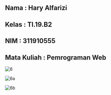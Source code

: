 ## Nama         : Hary Alfarizi
## Kelas        : TI.19.B2
## NIM          : 311910555
## Mata Kuliah  : Pemrograman Web

![6](https://user-images.githubusercontent.com/81556837/120256965-7c97e600-c2b9-11eb-9a88-d70a5b884459.PNG)

![6a](https://user-images.githubusercontent.com/81556837/120256968-7dc91300-c2b9-11eb-9729-cf1bc54aa280.png)

![6b](https://user-images.githubusercontent.com/81556837/120256973-7e61a980-c2b9-11eb-9108-1a377dec5099.png)